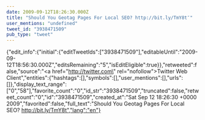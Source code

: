 ```yaml
---
date: 2009-09-12T18:26:30.000Z
title: "Should You Geotag Pages For Local SEO? http://bit.ly/TmY8t″"
user_mentions: "undefined"
tweet_id: "3938471509"
pub_type: "tweet"
---
```

{"edit_info":{"initial":{"editTweetIds":["3938471509"],"editableUntil":"2009-09-12T18:56:30.000Z","editsRemaining":"5","isEditEligible":true}},"retweeted":false,"source":"<a href=\"http://twitter.com\" rel=\"nofollow\">Twitter Web Client</a>","entities":{"hashtags":[],"symbols":[],"user_mentions":[],"urls":[]},"display_text_range":["0","58"],"favorite_count":"0","id_str":"3938471509","truncated":false,"retweet_count":"0","id":"3938471509","created_at":"Sat Sep 12 18:26:30 +0000 2009","favorited":false,"full_text":"Should You Geotag Pages For Local SEO? http://bit.ly/TmY8t","lang":"en"}
